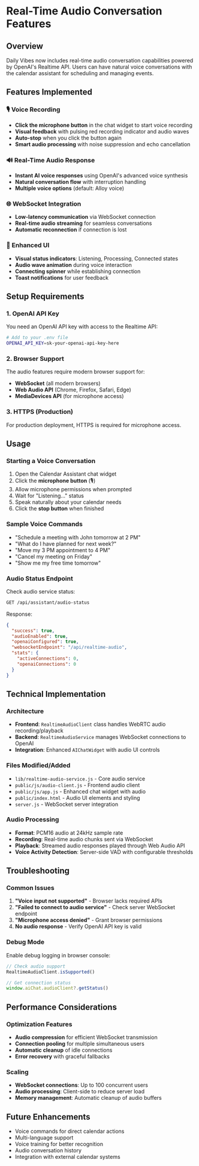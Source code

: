 # Real-Time Audio Conversation Features

## Overview
Daily Vibes now includes real-time audio conversation capabilities powered by OpenAI's Realtime API. Users can have natural voice conversations with the calendar assistant for scheduling and managing events.

## Features Implemented

### 🎙️ Voice Recording
- **Click the microphone button** in the chat widget to start voice recording
- **Visual feedback** with pulsing red recording indicator and audio waves
- **Auto-stop** when you click the button again
- **Smart audio processing** with noise suppression and echo cancellation

### 🔊 Real-Time Audio Response
- **Instant AI voice responses** using OpenAI's advanced voice synthesis
- **Natural conversation flow** with interruption handling
- **Multiple voice options** (default: Alloy voice)

### 🌐 WebSocket Integration
- **Low-latency communication** via WebSocket connection
- **Real-time audio streaming** for seamless conversations
- **Automatic reconnection** if connection is lost

### 🎨 Enhanced UI
- **Visual status indicators**: Listening, Processing, Connected states
- **Audio wave animation** during voice interaction
- **Connecting spinner** while establishing connection
- **Toast notifications** for user feedback

## Setup Requirements

### 1. OpenAI API Key
You need an OpenAI API key with access to the Realtime API:

```bash
# Add to your .env file
OPENAI_API_KEY=sk-your-openai-api-key-here
```

### 2. Browser Support
The audio features require modern browser support for:
- **WebSocket** (all modern browsers)
- **Web Audio API** (Chrome, Firefox, Safari, Edge)
- **MediaDevices API** (for microphone access)

### 3. HTTPS (Production)
For production deployment, HTTPS is required for microphone access.

## Usage

### Starting a Voice Conversation
1. Open the Calendar Assistant chat widget
2. Click the **microphone button** (🎙️)
3. Allow microphone permissions when prompted
4. Wait for "Listening..." status
5. Speak naturally about your calendar needs
6. Click the **stop button** when finished

### Sample Voice Commands
- "Schedule a meeting with John tomorrow at 2 PM"
- "What do I have planned for next week?"
- "Move my 3 PM appointment to 4 PM"
- "Cancel my meeting on Friday"
- "Show me my free time tomorrow"

### Audio Status Endpoint
Check audio service status:
```bash
GET /api/assistant/audio-status
```

Response:
```json
{
  "success": true,
  "audioEnabled": true,
  "openaiConfigured": true,
  "websocketEndpoint": "/api/realtime-audio",
  "stats": {
    "activeConnections": 0,
    "openaiConnections": 0
  }
}
```

## Technical Implementation

### Architecture
- **Frontend**: `RealtimeAudioClient` class handles WebRTC audio recording/playback
- **Backend**: `RealtimeAudioService` manages WebSocket connections to OpenAI
- **Integration**: Enhanced `AIChatWidget` with audio UI controls

### Files Modified/Added
- `lib/realtime-audio-service.js` - Core audio service
- `public/js/audio-client.js` - Frontend audio client
- `public/js/app.js` - Enhanced chat widget with audio
- `public/index.html` - Audio UI elements and styling
- `server.js` - WebSocket server integration

### Audio Processing
- **Format**: PCM16 audio at 24kHz sample rate
- **Recording**: Real-time audio chunks sent via WebSocket
- **Playback**: Streamed audio responses played through Web Audio API
- **Voice Activity Detection**: Server-side VAD with configurable thresholds

## Troubleshooting

### Common Issues
1. **"Voice input not supported"** - Browser lacks required APIs
2. **"Failed to connect to audio service"** - Check server WebSocket endpoint
3. **"Microphone access denied"** - Grant browser permissions
4. **No audio response** - Verify OpenAI API key is valid

### Debug Mode
Enable debug logging in browser console:
```javascript
// Check audio support
RealtimeAudioClient.isSupported()

// Get connection status
window.aiChat.audioClient?.getStatus()
```

## Performance Considerations

### Optimization Features
- **Audio compression** for efficient WebSocket transmission
- **Connection pooling** for multiple simultaneous users
- **Automatic cleanup** of idle connections
- **Error recovery** with graceful fallbacks

### Scaling
- **WebSocket connections**: Up to 100 concurrent users
- **Audio processing**: Client-side to reduce server load
- **Memory management**: Automatic cleanup of audio buffers

## Future Enhancements
- Voice commands for direct calendar actions
- Multi-language support
- Voice training for better recognition
- Audio conversation history
- Integration with external calendar systems